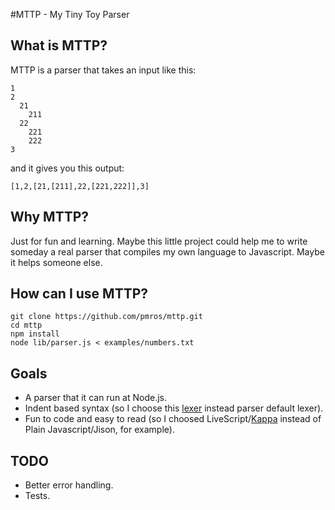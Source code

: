 #MTTP - My Tiny Toy Parser

## What is MTTP?
MTTP is a parser that takes an input like this:
```
1
2
  21
    211
  22
    221
    222
3
```
and it gives you this output:
```
[1,2,[21,[211],22,[221,222]],3]
```

## Why MTTP?
Just for fun and learning. Maybe this little project could help me to write someday a real parser that compiles my own language to Javascript. Maybe it helps someone else.

## How can I use MTTP?
```
git clone https://github.com/pmros/mttp.git
cd mttp
npm install
node lib/parser.js < examples/numbers.txt
```

## Goals
- A parser that it can run at Node.js.
- Indent based syntax (so I choose this [lexer](https://github.com/aaditmshah/lexer) instead parser default lexer).
- Fun to code and easy to read (so I choosed LiveScript/[Kappa](https://github.com/Mictian/kappa) instead of Plain Javascript/Jison, for example).

## TODO
- Better error handling.
- Tests.
